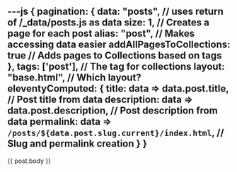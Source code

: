 ---js
{
    pagination: {
        data: "posts", // uses return of /_data/posts.js as data
        size: 1, // Creates a page for each post
        alias: "post", // Makes accessing data easier
        addAllPagesToCollections: true // Adds pages to Collections based on tags
    },
    tags: ['post'], // The tag for collections
    layout: "base.html", // Which layout?
    eleventyComputed: {
        title: data => data.post.title, // Post title from data
        description: data => data.post.description, // Post description from data
        permalink: data => `/posts/${data.post.slug.current}/index.html`, // Slug and permalink creation
    }
}
---

{{ post.body }}
